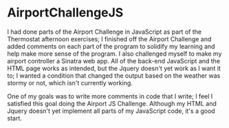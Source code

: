 # AirportChallengeJS

I had done parts of the Airport Challenge in JavaScript as part of the Thermostat afternoon exercises; I finished off the Airport Challenge and added comments on each part of the program to solidify my learning and help make more sense of the program. I also challenged myself to make my airport controller a Sinatra web app. All of the back-end JavaScript and the HTML page works as intended, but the Jquery doesn't yet work as I want it to; I wanted a condition that changed the output based on the weather was stormy or not, which isn't currently working.

One of my goals was to write more comments in code that I write; I feel I satisfied this goal doing the Airport JS Challenge. Although my HTML and Jquery doesn't yet implement all parts of my JavaScript code, it's a good start.

